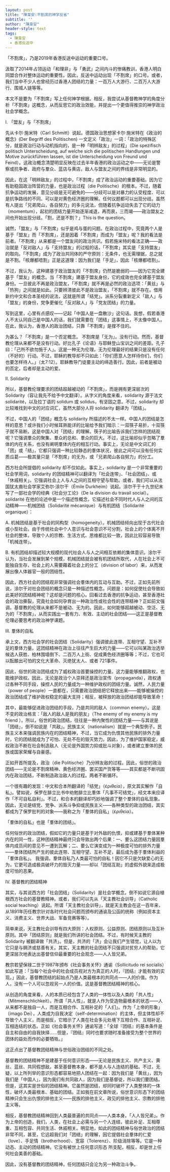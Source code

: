 ```yaml
---
layout: post
title: "陳韋安:不割席的神学反省"
subtitle: ''
author: "陳韋安"
header-style: text
tags:
  - 陳韋安
  - 香港反送中
---
```


「不割席」，乃是2019年香港反送中运动的重要口号。 

汲取了2014年占领运动「和理非」与「勇武」之间内斗的惨痛教训，香港人明白同盟合作对整体运动的重要性。因此，反送中运动出现「不割席」的口号。或者，我们当中不少人也曾经历过香港人团结的力量：一百万人大游行、二百万人大游行、围城人链等等。 

本文不是要为「不割席」写上任何神学根据。相反，我尝试从基督教神学的角度分析「不割席」这概念，从而反思它的政治效能，并提出一个更值得推崇的神学政治社会学概念。 

I. 「盟友」与「不割席」

先从卡尔·施米特（Carl Schmitt）说起。德国政治思想家卡尔·施米特在《政治的概念》(Der Begriff des Politischen) 一文定义「政治」一词：「政治的特殊区分，就是政治行动与动机指向的，是一种「明辨敌友」的过程」（Die spezifisch politisch Unterscheidung, auf welche sich die politischen Handlungen und Motive zurückführen lassen, ist die Unterscheidung von Freund und Feind）。这政治概念清楚明显反映在过去半年香港的政治运动之中——无论是警察或抗争者、政府与羣众、蓝店与黄店，敌人与盟友之间的界线是非常明显的。 

因此，在这「明辨敌友」的过程中，「不割席」成了政治运动的重要基础。因为它有助稳固政治阵营的力量，也是政治过程（die Politische）的根本。不过，随着抗争运动的发展，意见分歧是无可避免的——分歧可以是对暴力的认受程度、可以是抗争路线的不同、可以是对黄色经济圈的理解。任何议题都可以出现分歧。虽然有人提出「兄弟爬山，各自努力」的多元说法，但随着抗争运动失去了它的动力（momentum），起初的团结力量开始逐渐减退，再而衰，三而竭——政治盟友之间也开始出现分歧。「割，还是不割？」This is the question。 

诚然，「盟友」与「不割席」似乎是鸡与蛋的问题。在政治过程中，究竟两个人是基于「盟友」而「不割席」，还是因着「不割席」而成为「盟友」呢？我的看法是前者。「不割席」从来都是一个盟友间的政治共识。假若施米特的看法正确——政治就是「反对敌人」与「支持盟友」的过程的话，「不割席」其实是「支持盟友」的取向。「不割席」成为了政治共同体的严守原则：无条件，也无需理据，总之就是不割。「核爆都唔割」正是这道理：因为我们是「手足」，因此「核爆都唔割」。 

不过，我认为，这种建基于政治盟友的「不割席」仍然是脆弱的——因为它完全建基于「盟友」的概念。当「不割席」建基于盟友身份，它的成效也完全建基于盟友身份。一旦彼此不再是政治盟友，「不割席」就不再是必然的政治选项：「黄丝」与「热狗」之间就是如此。只要辨清彼此不是政治盟友，「不割席」就不存在。借用新约中文和合本圣经的说法，这就是所谓「结党」。派系分裂重新定义「敌人」与「盟友」的身份，党争更催化「反对敌人」与「党友团结」的力量。 

写到这里，心里有点感叹——记起「中国人是一盘散沙」这句话。我想，假若香港人不太认同自己是中国人的话，我们就需要在「团结」这事情上，不太像中国人。在此，我认为，香港人的政治团结，只靠「不割席」是撑不住的。

为甚么？「不割席」是一个否定概念。 不割席是「无为」。没有行动。然而，基督教伦理从来都不是没有行动。好比孔子《论语》与耶稣登山宝训之间的差距。孔子曰：「己所不欲勿施于人」。这是一种无为伦理。无为伦理最好的结果只是没有任何（不好的）行动。不过，耶稣的教导却不只如此：「你们愿意人怎样待你们，你们也要怎样待人。」（太7:12）。耶稣教导门徒要主动的缔造善行。因此，前者是被动的否定，后者却是主动的爱。 

II. Solidarity

所以，基督教伦理要求的团结超越被动的「不割席」，而是拥有更深层次的 Solidarity（容让我先不给予中文翻译）。从字义的角度来看，solidarity 源于法文 solidarité，以及拉丁语的 solidum 或 solidus，有坚固之意。不过，solidarity 却比较难找到中文的对应词汇，虽然大部分人将 solidarity 翻译为「团结」。 

不过，中国人的「团结」概念与 solidarity 所描述的不太一样。中国人的团结是怎样的意思？或许我们小时候耳熟能详的比喻给予我们暗示：一双筷子易折，十双筷子就不易断。这是中国人对「团结」的理解。筷子的比喻告诉我们怎样的团结观呢？它强调羣众的聚集、羣众的总和、羣众的巨大。不过，这比喻却似乎忽略了羣体的内在关系，也没有阐明羣体内在的相互行动。事实上，无论是中文词汇的「团」或「结」，它都只强调一种比较静态的羣体状况，彼此之间可以没有任何实质瓜葛——极其量只是「不割席」的无为，或「兄弟爬山各自努力」的分工。 

西方社会所提倡的 solidarity 却不仅如此。事实上，solidarity 是一个非常重要的社会学用词，solidarity 的团结精神可以翻译为「社会连带」、「社会团结」、或「休戚相关」。它强调社会上人与人之间的互相守望与帮助。或者，我们可以从法国犹太裔社会学家艾弥尔·涂尔干（Émile Durkheim）说起。涂尔干于十九世纪末写了一部社会学的经典《社会分工论》（De la division du travail social）。solidarité 在他的论述中是一个描述性概念，它描述社会不同时代人与人之间的互动精神——机械团结（Solidarité mécanique）与有机团结（Solidarité organique）： 

A. 机械团结是基于社会的同构型（homogeneity）。机械团结倾向出现于古代社会或小型社会。由于传统社会中个人意识与社会意识不可分割，社会上的个体离不开社会的整体，导致个人的宗教、生活方式、思维都比较一致，因此比较容易导致「机械连带」。 

B. 有机团结却描述较大规模的现代社会人与人之间相互依赖的集体意识。涂尔干认为，当社会发展到某个规模，机械团结就会被有机团结所取代，人在社会上不可能独自生存，社会上的人需要藉着社会上的分工（division of labor）来，从而发展出像人体器官一般的团结性。 

因此，西方社会的团结观非常强调社会羣体内的互动与互助。不过，正如先前所说，涂尔干对社会团结的概念只是一种描述性概念。问题是：如何促使社会导致如此美好的团结精神呢？这却是问题的核心。回看过去香港的抗争运动，甚至香港社会的政治撕裂，究竟社会如何孕育出一种政治性或社会性的连带精神？正如前文强调，基督教的伦理从来都不是被动、无为的。因此，如何能够超越被动、空泛、无为的「不割席」，从而实践出一套有力、有效、主动的社会团结——这正是基督教伦理必要思考的政治神学课题。 

III. 羣体的自私

承上文，西方社会学的社会团结（Solidarity）强调彼此连带、互相守望、互补不足的羣体力量。这团结精神在政治上往往产生巨大的力量——它可以叫某政治选举候选人获胜、柏林围墙倒下、二百万人上街、促成黄色经济圈等等；不过，它也可以酝酿出可怕的文化大革命、灭绝犹太人、或者 721事件。 

因此，俗世的政治团结成为了威权政治首要操控的力量。这力量能够推翻政权，也能维护政权。因此，无论是政治个人崇拜还是政治宣传（propaganda），政权通过各种不同手段，操控人民的力量成为一种维护政权的团结力量。诚然，人民力量（power of people）一直都在，只需要政治团结把它释放出来——能够被操控的政治团结成了维护政权稳定的最大支持；相反，被释放的政治团结却能导致革命！ 

其中，最能够促进政治团结的手段，乃是共同的敌人（common enemy）。这是不变的政治格言：「敌人的敌人是我的朋友」（The enemy of my enemy is my friend ）。所以，俗世的政治团结，往往是一种内聚性的团结力量——与其说是「团结」，倒不如说是「共敌」。民族主义（nationalism）就是一个典型例子。民族主义本来强调民族内在的团结精神，不过，当它成为仇恨其他民族的排外力量时，它的团结就成为了可怕、无处不在的毁灭势力。因此，为了维护国家稳定，威权政治不断在社会制造敌人（无论是外国势力抑或批斗对象），或者建立羣体的民族或国家荣耀与自豪感。 

正如开首所提及，政治（die Politische）乃分辨友敌的过程。因此，俗世的政治团结——无论是不割席精神、黄色经济圈、罢买国产货等等——其实都是不断巩固内在政治团结，不断制造政治敌人的过程。两者不断循环。 

一个很有趣的发现：中文和合本所翻译的「结党」（ἐριθεία），原文其实解作「自私」。譬如说，保罗在腓立比书中劝勉腓立比羣体「凡事不可结党」，经文本来应译作「不可自私自利」。不过，和合本的翻译却巧妙地强调了整个羣体的自私现象。因此，无论是结党、党争、派系斗争抑或民族主义——各种类型的政治团结，其实都成为了保罗批判的对象——我称之为「羣体的自私」（ἐριθεία）。 

「羣体的自私」也是「羣体的团结」。

任何俗世的政治团结，假如它的力量只是基于对外敌的仇恨，抑或建基于羣体某种内在的同一性，这种团结精神最终只会导致出两个后果：一、要么这团结力量因羣体内成员间的意见不一遭到瓦解；二、要么它演变成为一种极度可怕的排外力量——羣体团结所产生的彼此连带、互相守望、互补不足，最后成为基于羣体利益的「羣体自私」。 我强调，羣体自私乃人类最可怕的自私！因它不只是欠缺爱心的无为，它更可造成极具破坏力的毁灭力量——却以「团结互助」的虚假外貌来造成极度可怕的恶果。

IV. 基督教的团结精神

其实，与其说西方的「社会团结」（Solidarity）是社会学概念，倒不如说它源自植根西方社会的基督教精神。或者，我们可以先从「天主教社会训导」（Catholic social teaching）说起。所谓「天主教社会训导」，就是天主教会在这一百年来，从1891年历任教宗针对各时代社会问题而颁布的通谕及公函的统称（例如资本主义、消费主义、世界大战、军备竞赛等等）。

简单来说，天主教社会训导有四大原则：人权原则、公益原则、团结原则以及互补原则。其中「团结原则」就是我们所讲的社会团结。不过，有时候天主教的 Solidarity 被翻译做「共济」。但是，共济的「济」会让我们产生错觉，让人以为它只是与赒济或慈善有关。其实，天主教的社会团结不只强调对贫穷人的帮助，它更深层次地表达出基督信仰最重要的社会观念——人人皆兄弟。

教宗若望保禄二世于1987年颁布《社会事务关怀》通谕（Sollicitudo rei socialis）如此写道：「当每个社会中的社会成员视对方为真正的人时，『团结』才能有效的实现。」因此，基督教团结的起始点乃是人类最根本的共同点——人的价值。作为人，没有一个人可以忽视另一人的价值。这是基督教团结精神的核心。

从创造的角度来看，人的本质已经包含了人类的一体性以及人类的「共人性」（Mitmenschlichkeit）。所谓「共人性」，就是人作为受造物最根本的状态——人从来都不是独自一人，而是互相合作、互相补足的「人们」。作为「上帝的形象」（imago Dei），人类成为自我决定（self-determination）的主体，但主体性却不导致个人主义，而是相反，它暗示了人类在社会多元处境下互相合作、互相补足、互相连结的状态。正如《社会事务关怀》通谕写道：「全球『团结』的基本条件是自主和自由的自我抉择......但是，『团结』同时也要求随时准备接受为整个世界的团体的益处而作的必要牺牲。」

这正点出了基督教团结精神与世俗政治团结的不同之处。

基督教的团结精神不是建基于任何意识形态——无论是民族主义、共产主义、黄丝、蓝丝、共同假想敌，甚至基督教本身，都不是人与人连结的基础。不过，无疑，以上所列举的意识形态都容易地把人团结在一起：因为我们是「黄丝」，因为我们是「中国人」，因为我们有共同敌人，因为我们是基督徒，所以我们要团结。但是，这其实是世俗的团结精神。它虽然是团结，却同时破坏了人类整体的一体性，破坏人类最根本、基础的团结。正如我在前文章所说，俗世意识形态下的团结精神只会生出仇恨的排他主义——民族的排他主义、政见的排他主义、宗教的排他主义等。

相反，基督教团结精神回到人类最普遍的共同点——人类本身。「人人皆兄弟」。作为上帝的创造，我们，人类，在社会上必需与另一个人连结，彼此补足、互相尊重、互相包容、共同生活、休戚相关。明显地，如此的团结精神与俗世政治的团结非常不同，甚至，它远超我们对「团结」的理解，因它提倡社会羣体的仁爱（love）、手足情（brotherhood）、宽容（Tolerenz）、阶级消除等等。它是一种动态、主动的团结精神。它没有被世上任何意识形态
所支配，相反，却是世上任何社会美善的基础。

因此，没有基督教的团结精神，任何团结只会沦为另一种政治斗争。
